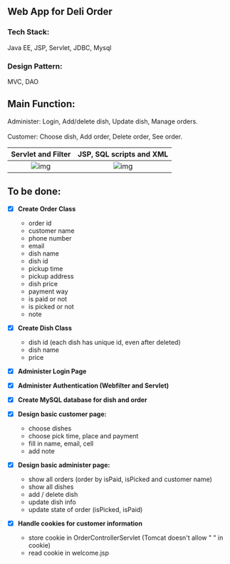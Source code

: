 ## Web App for Deli Order

### Tech Stack:
Java EE, JSP, Servlet, JDBC, Mysql

### Design Pattern:
MVC, DAO

## Main Function:
Administer: Login, Add/delete dish, Update dish, Manage orders.
<br/><br/>
Customer: Choose dish, Add order, Delete order, See order.

 Servlet and Filter        |  JSP, SQL scripts and XML
:-------------------------:|:-------------------------:
![img](http://i.imgur.com/iHTT6b2.png)  |  ![img](http://i.imgur.com/8HJeafi.png)

## To be done: 
- [x]  <Strong>Create Order Class</Strong>

	- order id
	- customer name
	- phone number
	- email
	- dish name
	- dish id
	- pickup time
	- pickup address
	- dish price
	- payment way
	- is paid or not
	- is picked or not
	- note
	
- [x]  <Strong>Create Dish Class</Strong>

	- dish id (each dish has unique id, even after deleted)
	- dish name
	- price
	
- [x]  <Strong>Administer Login Page</Strong>


- [x]  <Strong>Administer Authentication (Webfilter and Servlet)</Strong>


- [x]  <Strong>Create MySQL database for dish and order</Strong>


- [x]  <Strong>Design basic customer page:<br/></Strong>
	
	- choose dishes
	- choose pick time, place and payment
	- fill in name, email, cell
	- add note
	
- [x] <Strong>Design basic administer page:<br/></Strong>

	- show all orders (order by isPaid, isPicked and customer name)
	- show all dishes 
	- add / delete dish
	- update dish info
	- update state of order (isPicked, isPaid)
	
- [x]  <Strong>Handle cookies for customer information</Strong>

	- store cookie in OrderControllerServlet (Tomcat doesn't allow " " in cookie)
	- read cookie in welcome.jsp

